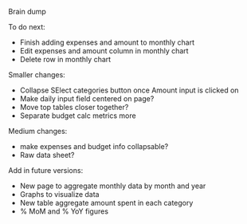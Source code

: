 Brain dump

To do next:
* Finish adding expenses and amount to monthly chart
* Edit expenses and amount column in monthly chart
* Delete row in monthly chart

Smaller changes:
* Collapse SElect categories button once Amount input is clicked on
* Make daily input field centered on page?
* Move top tables closer together?
* Separate budget calc metrics more

Medium changes: 
* make expenses and budget info collapsable?
* Raw data sheet?

Add in future versions:
* New page to aggregate monthly data by month and year
* Graphs to visualize data
* New table aggregate amount spent in each category
* % MoM and % YoY figures
